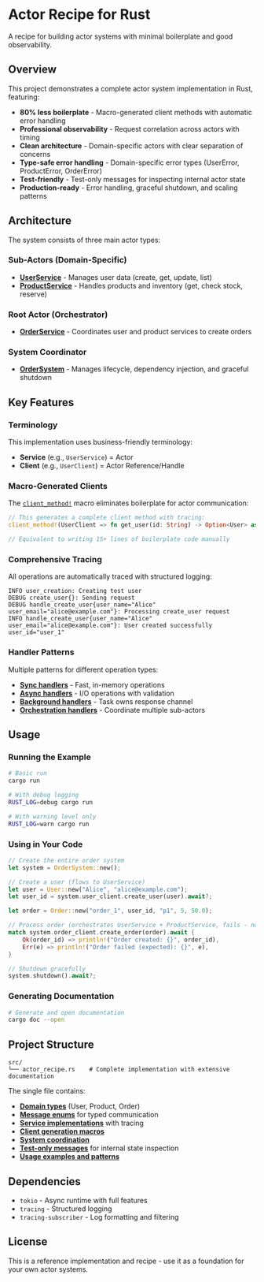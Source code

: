 # Actor Recipe for Rust

A recipe for building actor systems with minimal boilerplate and good observability.

## Overview

This project demonstrates a complete actor system implementation in Rust, featuring:

- **80% less boilerplate** - Macro-generated client methods with automatic error handling
- **Professional observability** - Request correlation across actors with timing
- **Clean architecture** - Domain-specific actors with clear separation of concerns
- **Type-safe error handling** - Domain-specific error types (UserError, ProductError, OrderError)
- **Test-friendly** - Test-only messages for inspecting internal actor state
- **Production-ready** - Error handling, graceful shutdown, and scaling patterns

## Architecture

The system consists of three main actor types:

### Sub-Actors (Domain-Specific)
- **[UserService](src/actor_recipe.rs#L286)** - Manages user data (create, get, update, list)
- **[ProductService](src/actor_recipe.rs#L519)** - Handles products and inventory (get, check stock, reserve)

### Root Actor (Orchestrator)
- **[OrderService](src/actor_recipe.rs#L709)** - Coordinates user and product services to create orders

### System Coordinator
- **[OrderSystem](src/actor_recipe.rs#L916)** - Manages lifecycle, dependency injection, and graceful shutdown

## Key Features

### Terminology
This implementation uses business-friendly terminology:
- **Service** (e.g., `UserService`) = Actor
- **Client** (e.g., `UserClient`) = Actor Reference/Handle

### Macro-Generated Clients
The [`client_method!`](src/actor_recipe.rs#L97) macro eliminates boilerplate for actor communication:

```rust
// This generates a complete client method with tracing:
client_method!(UserClient => fn get_user(id: String) -> Option<User> as UserRequest::GetUser);

// Equivalent to writing 15+ lines of boilerplate code manually
```

### Comprehensive Tracing
All operations are automatically traced with structured logging:

```
INFO user_creation: Creating test user
DEBUG create_user{}: Sending request
DEBUG handle_create_user{user_name="Alice" user_email="alice@example.com"}: Processing create_user request
INFO handle_create_user{user_name="Alice" user_email="alice@example.com"}: User created successfully user_id="user_1"
```

### Handler Patterns
Multiple patterns for different operation types:
- **[Sync handlers](src/actor_recipe.rs#L354)** - Fast, in-memory operations
- **[Async handlers](src/actor_recipe.rs#L401)** - I/O operations with validation
- **[Background handlers](src/actor_recipe.rs#L1101)** - Task owns response channel
- **[Orchestration handlers](src/actor_recipe.rs#L778)** - Coordinate multiple sub-actors

## Usage

### Running the Example

```bash
# Basic run
cargo run

# With debug logging
RUST_LOG=debug cargo run

# With warning level only
RUST_LOG=warn cargo run
```

### Using in Your Code

```rust
// Create the entire order system
let system = OrderSystem::new();

// Create a user (flows to UserService)
let user = User::new("Alice", "alice@example.com");
let user_id = system.user_client.create_user(user).await?;

let order = Order::new("order_1", user_id, "p1", 5, 50.0);

// Process order (orchestrates UserService + ProductService, fails - no products in demo)
match system.order_client.create_order(order).await {
    Ok(order_id) => println!("Order created: {}", order_id),
    Err(e) => println!("Order failed (expected): {}", e),
}

// Shutdown gracefully
system.shutdown().await?;
```

### Generating Documentation

```bash
# Generate and open documentation
cargo doc --open
```

## Project Structure

```
src/
└── actor_recipe.rs    # Complete implementation with extensive documentation
```

The single file contains:
- **[Domain types](src/actor_recipe.rs#L122)** (User, Product, Order)
- **[Message enums](src/actor_recipe.rs#L190)** for typed communication
- **[Service implementations](src/actor_recipe.rs#L286)** with tracing
- **[Client generation macros](src/actor_recipe.rs#L97)**
- **[System coordination](src/actor_recipe.rs#L916)**
- **[Test-only messages](src/actor_recipe.rs#L471)** for internal state inspection
- **[Usage examples and patterns](src/actor_recipe.rs#L1238)**

## Dependencies

- `tokio` - Async runtime with full features
- `tracing` - Structured logging
- `tracing-subscriber` - Log formatting and filtering

## License

This is a reference implementation and recipe - use it as a foundation for your own actor systems.
